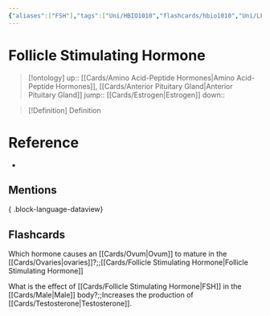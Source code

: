 ```yaml
---
{"aliases":["FSH"],"tags":["Uni/HBIO1010","flashcards/hbio1010","Uni/LFS112","flashcards/LFS112"],"dg-publish":true,"permalink":"/cards/follicle-stimulating-hormone/","dgPassFrontmatter":true}
---
```


# Follicle Stimulating Hormone

> [!ontology]
> up:: [[Cards/Amino Acid-Peptide Hormones\|Amino Acid-Peptide Hormones]], [[Cards/Anterior Pituitary Gland\|Anterior Pituitary Gland]]
> jump:: [[Cards/Estrogen\|Estrogen]]
> down:: 

> [!Definition] Definition

# Reference

- 

## Mentions


{ .block-language-dataview}

## Flashcards

Which hormone causes an [[Cards/Ovum\|Ovum]] to mature in the [[Cards/Ovaries\|ovaries]]?;;[[Cards/Follicle Stimulating Hormone\|Follicle Stimulating Hormone]]
<!--SR:!2024-09-03,1,170-->

What is the effect of [[Cards/Follicle Stimulating Hormone\|FSH]] in the [[Cards/Male\|Male]] body?;;Increases the production of [[Cards/Testosterone\|Testosterone]].
<!--SR:!2024-09-05,3,264-->